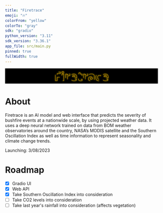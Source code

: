 ```yaml
---
title: "Firetrace"
emoji: "🔥"
colorFrom: "yellow"
colorTo: "gray"
sdk: "gradio"
python_version: "3.11"
sdk_version: "3.36.1"
app_file: src/main.py
pinned: true
fullWidth: true
---
```

<img src="./assets/banner.svg" alt="Firetrace Logo" />

# About
Firetrace is an AI model and web interface that predicts the severity of bushfire events at a nationwide scale, by using projected weather data. It uses a deep neural network trained on data from BOM weather observatories around the country, NASA’s MODIS satellite and the Southern Oscillation Index as well as time information to represent seasonality and climate change trends.

Launching: 3/08/2023

# Roadmap
- [x] Gradio UI
- [x] Web API
- [x] Take Southern Oscillation Index into consideration
- [ ] Take CO2 levels into consideration
- [ ] Take last year's rainfall into consideration (affects vegetation)